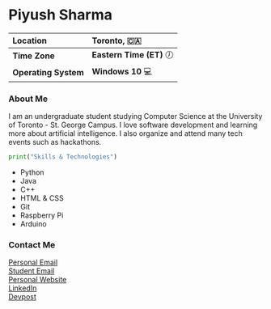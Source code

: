 # Piyush Sharma
Location | Toronto, :canada:
:---|:---
**Time Zone** | **Eastern Time (ET)** &#x1F556;
**Operating System** | **Windows 10** &#x1F4BB;  
### About Me
I am an undergraduate student studying Computer Science at the University of Toronto - St. George Campus. I love software development and learning more about artificial intelligence. I also organize and attend many tech events such as hackathons.
```python 
print("Skills & Technologies") 
```
* Python
* Java
* C++
* HTML & CSS
* Git
* Raspberry Pi
* Arduino
### Contact Me
[Personal Email](mailto:piyush19sha@gmail.com)  
[Student Email](mailto:pi.sharma@mail.utoronto.ca)  
[Personal Website](https://www.sharmapiyush.com)  
[LinkedIn](https://www.linkedin.com/in/piyush19sha)  
[Devpost](https://www.devpost.com/piyush-sharma)
